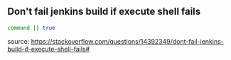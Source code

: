 ## Don't fail jenkins build if execute shell fails

```sh
command || true
```

source: https://stackoverflow.com/questions/14392349/dont-fail-jenkins-build-if-execute-shell-fails#



